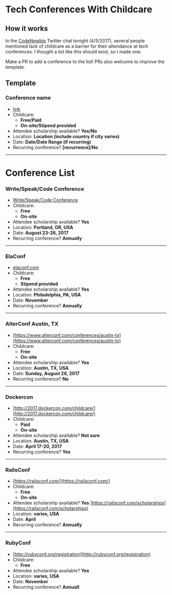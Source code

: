 # Tech Conferences With Childcare

## How it works

In the [CodeNewbie](http://www.codenewbie.org) Twitter chat tonight (4/5/2017), several people mentioned lack of childcare as a barrier for their attendance at tech conferences. I thought a list like this should exist, so I made one.

Make a PR to add a conference to the list! PRs also welcome to improve the template.

## Template

### Conference name
- [link](here)
- Childcare:
  - **Free/Paid**
  - **On-site/Stipend provided**
- Attendee scholarship available? **Yes/No**
- Location: **Location (include country if city varies)**
- Date: **Date/Date Range (if recurring)**
- Recurring conference? **[recurrence]/No**

-----


# Conference List

### Write/Speak/Code Conference
- [Write/Speak/Code Conference](http://www.writespeakcode.com/)
- Childcare:
  - **Free**
  - **On-site**
- Attendee scholarship available? **Yes**
- Location: **Portland, OR, USA**
- Date: **August 23-26, 2017**
- Recurring conference? **Annually**

-----

### ElaConf
- [elaconf.com](http://elaconf.com/)
- Childcare:
  - **Free**
  - **Stipend provided**
- Attendee scholarship available? **Yes**
- Location: **Philadelphia, PA, USA**
- Date: **November**
- Recurring conference? **Annually**

-----

### AlterConf Austin, TX
- [https://www.alterconf.com/conferences/austin-tx](https://www.alterconf.com/conferences/austin-tx)
- Childcare:
  - **Free**
  - **On-site**
- Attendee scholarship available? **Yes**
- Location: **Austin, TX, USA**
- Date: **Sunday, August 26, 2017**
- Recurring conference? **No**

-----

### Dockercon
- [http://2017.dockercon.com/childcare/](http://2017.dockercon.com/childcare/)
- Childcare:
  - **Paid**
  - **On-site**
- Attendee scholarship available? **Not sure**
- Location: **Austin, TX, USA**
- Date: **April 17-20, 2017**
- Recurring conference? **Yes**

-----

### RailsConf
- [https://railsconf.com/](https://railsconf.com/)
- Childcare:
  - **Free**
  - **On-site**
- Attendee scholarship available? **Yes** [https://railsconf.com/scholarships](https://railsconf.com/scholarships)
- Location: **varies, USA**
- Date: **April**
- Recurring conference? **Annually**

-----

### RubyConf
- [http://rubyconf.org/registration](http://rubyconf.org/registration)
- Childcare:
  - **Free**
- Attendee scholarship available? **Yes**
- Location: **varies, USA**
- Date: **November**
- Recurring conference? **Annuall**
